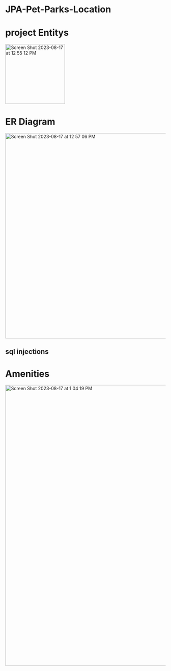 # JPA-Pet-Parks-Location


# project Entitys
<img width="187" alt="Screen Shot 2023-08-17 at 12 55 12 PM" src="https://github.com/White-OvO/JPA-Pet-Parks-Location/assets/120700219/a0cd5fff-b6a3-4e96-8987-8c11d5414736">

# ER Diagram


<img width="643" alt="Screen Shot 2023-08-17 at 12 57 06 PM" src="https://github.com/White-OvO/JPA-Pet-Parks-Location/assets/120700219/031f8e19-a351-43a1-bc02-19c2194a637a">



## sql injections

# Amenities 

<img width="880" alt="Screen Shot 2023-08-17 at 1 04 19 PM" src="https://github.com/White-OvO/JPA-Pet-Parks-Location/assets/120700219/0b379078-c190-4ba5-998f-b078f2f4c075">
